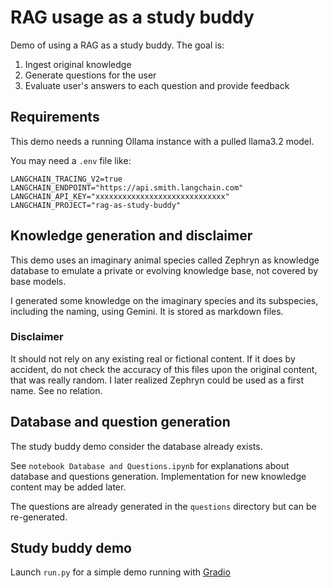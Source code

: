 # RAG usage as a study buddy

Demo of using a RAG as a study buddy.
The goal is:
1. Ingest original knowledge
2. Generate questions for the user
3. Evaluate user's answers to each question and provide feedback

## Requirements

This demo needs a running Ollama instance with a pulled llama3.2 model.

You may need a `.env` file like:
```
LANGCHAIN_TRACING_V2=true
LANGCHAIN_ENDPOINT="https://api.smith.langchain.com"
LANGCHAIN_API_KEY="xxxxxxxxxxxxxxxxxxxxxxxxxxxxx"
LANGCHAIN_PROJECT="rag-as-study-buddy"
```

## Knowledge generation and disclaimer

This demo uses an imaginary animal species called Zephryn as knowledge database to emulate a private or evolving knowledge base, not covered by base models.

I generated some knowledge on the imaginary species and its subspecies, including the naming, using Gemini. It is stored as markdown files. 

### Disclaimer

It should not rely on any existing real or fictional content. If it does by accident, do not check the accuracy of this files upon the original content, that was really random. I later realized Zephryn could be used as a first name. See no relation.

## Database and question generation

The study buddy demo consider the database already exists.

See `notebook Database and Questions.ipynb` for explanations about database and questions generation. Implementation for new knowledge content may be added later.

The questions are already generated in the `questions` directory but can be re-generated.

## Study buddy demo

Launch `run.py` for a simple demo running with [Gradio](https://www.gradio.app/)
